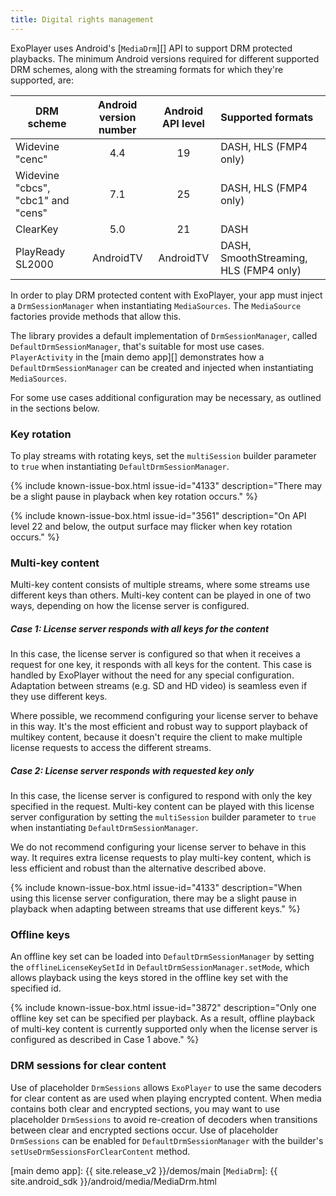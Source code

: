 ```yaml
---
title: Digital rights management
---
```


ExoPlayer uses Android's [`MediaDrm`][] API to support DRM protected playbacks.
The minimum Android versions required for different supported DRM schemes, along
with the streaming formats for which they're supported, are:

| DRM scheme | Android version number | Android API level | Supported formats |
|---------|:------------:|:------------:|:---------------------|
| Widevine "cenc" | 4.4 | 19 | DASH, HLS (FMP4 only) |
| Widevine "cbcs", "cbc1" and "cens" | 7.1 | 25 | DASH, HLS (FMP4 only) |
| ClearKey | 5.0 | 21 | DASH |
| PlayReady SL2000 | AndroidTV | AndroidTV | DASH, SmoothStreaming, HLS (FMP4 only) |

In order to play DRM protected content with ExoPlayer, your app must inject a
`DrmSessionManager` when instantiating `MediaSources`. The `MediaSource`
factories provide methods that allow this.

The library provides a default implementation of `DrmSessionManager`, called
`DefaultDrmSessionManager`, that's suitable for most use cases. `PlayerActivity`
in the [main demo app][] demonstrates how a `DefaultDrmSessionManager` can be
created and injected when instantiating `MediaSources`.

For some use cases additional configuration may be necessary, as outlined in the
sections below.

### Key rotation ###

To play streams with rotating keys, set the `multiSession` builder parameter to
`true` when instantiating `DefaultDrmSessionManager`.

{% include known-issue-box.html issue-id="4133" description="There may be a
slight pause in playback when key rotation occurs." %}

{% include known-issue-box.html issue-id="3561" description="On API level 22
and below, the output surface may flicker when key rotation occurs." %}

### Multi-key content ###

Multi-key content consists of multiple streams, where some streams use different
keys than others. Multi-key content can be played in one of two ways, depending
on how the license server is configured.

##### Case 1: License server responds with all keys for the content #####

In this case, the license server is configured so that when it receives a
request for one key, it responds with all keys for the content. This case is
handled by ExoPlayer without the need for any special configuration. Adaptation
between streams (e.g. SD and HD video) is seamless even if they use different
keys.

Where possible, we recommend configuring your license server to behave in this
way. It's the most efficient and robust way to support playback of multikey
content, because it doesn't require the client to make multiple license requests
to access the different streams.

##### Case 2: License server responds with requested key only #####

In this case, the license server is configured to respond with only the key
specified in the request. Multi-key content can be played with this license
server configuration by setting the `multiSession` builder parameter to `true`
when instantiating `DefaultDrmSessionManager`.

We do not recommend configuring your license server to behave in this way. It
requires extra license requests to play multi-key content, which is less
efficient and robust than the alternative described above.

{% include known-issue-box.html issue-id="4133" description="When using this
license server configuration, there may be a slight pause in playback when
adapting between streams that use different keys." %}

### Offline keys ###

An offline key set can be loaded into `DefaultDrmSessionManager` by setting the
`offlineLicenseKeySetId` in `DefaultDrmSessionManager.setMode`, which allows
playback using the keys stored in the offline key set with the specified id.

{% include known-issue-box.html issue-id="3872" description="Only one offline
key set can be specified per playback. As a result, offline playback of
multi-key content is currently supported only when the license server is
configured as described in Case 1 above." %}

### DRM sessions for clear content ###

Use of placeholder `DrmSessions` allows `ExoPlayer` to use the same decoders for
clear content as are used when playing encrypted content. When media contains
both clear and encrypted sections, you may want to use placeholder `DrmSessions`
to avoid re-creation of decoders when transitions between clear and encrypted
sections occur. Use of placeholder `DrmSessions` can be enabled for
`DefaultDrmSessionManager` with the builder's `setUseDrmSessionsForClearContent`
method.

[main demo app]: {{ site.release_v2 }}/demos/main
[`MediaDrm`]: {{ site.android_sdk }}/android/media/MediaDrm.html
